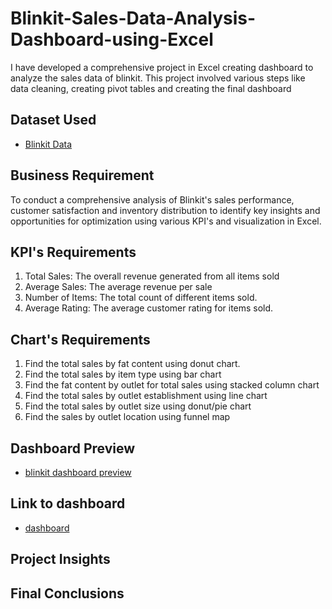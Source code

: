 # Blinkit-Sales-Data-Analysis-Dashboard-using-Excel
I have developed a comprehensive project in Excel creating dashboard to analyze the sales data of blinkit. This project involved various steps like data cleaning, creating pivot tables and creating the final dashboard


## Dataset Used
- <a href = "https://github.com/NITHINKUMARTK/Blinkit-Sales-Data-Analysis-Dashboard-using-Excel/blob/main/BlinkIT%20Grocery%20Data%20Excel.xlsx"> Blinkit Data </a>

## Business Requirement
To conduct a comprehensive analysis of Blinkit's sales performance, customer satisfaction and inventory distribution to identify key insights and opportunities for optimization using various KPI's and visualization in Excel.

## KPI's Requirements
1. Total Sales: The overall revenue generated from all items sold
2. Average Sales: The average revenue per sale
3. Number of Items: The total count of different items sold.
4. Average Rating: The average customer rating for items sold.

## Chart's Requirements
1. Find the total sales by fat content using donut chart.
2. Find the total sales by item type using bar chart
3. Find the fat content by outlet for total sales using stacked column chart
4. Find the total sales by outlet establishment using line chart
5. Find the total sales by outlet size using donut/pie chart
6. Find the sales by outlet location using funnel map

## Dashboard Preview

- <a href ="https://github.com/NITHINKUMARTK/Blinkit-Sales-Data-Analysis-Dashboard-using-Excel/blob/main/Blinkit%20Dashboard%20Pic.png" > blinkit dashboard preview </a>

## Link to dashboard

- <a href = "https://github.com/NITHINKUMARTK/Blinkit-Sales-Data-Analysis-Dashboard-using-Excel/blob/main/blinkit%20dashboard.xlsx"> dashboard </a>

## Project Insights

## Final Conclusions



